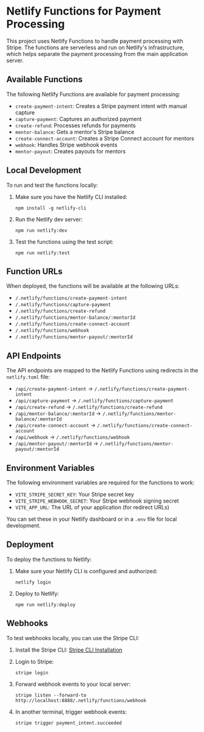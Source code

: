 # Netlify Functions for Payment Processing

This project uses Netlify Functions to handle payment processing with Stripe. The functions are serverless and run on Netlify's infrastructure, which helps separate the payment processing from the main application server.

## Available Functions

The following Netlify Functions are available for payment processing:

- `create-payment-intent`: Creates a Stripe payment intent with manual capture
- `capture-payment`: Captures an authorized payment
- `create-refund`: Processes refunds for payments
- `mentor-balance`: Gets a mentor's Stripe balance
- `create-connect-account`: Creates a Stripe Connect account for mentors
- `webhook`: Handles Stripe webhook events
- `mentor-payout`: Creates payouts for mentors

## Local Development

To run and test the functions locally:

1. Make sure you have the Netlify CLI installed:

   ```
   npm install -g netlify-cli
   ```

2. Run the Netlify dev server:

   ```
   npm run netlify:dev
   ```

3. Test the functions using the test script:
   ```
   npm run netlify:test
   ```

## Function URLs

When deployed, the functions will be available at the following URLs:

- `/.netlify/functions/create-payment-intent`
- `/.netlify/functions/capture-payment`
- `/.netlify/functions/create-refund`
- `/.netlify/functions/mentor-balance/:mentorId`
- `/.netlify/functions/create-connect-account`
- `/.netlify/functions/webhook`
- `/.netlify/functions/mentor-payout/:mentorId`

## API Endpoints

The API endpoints are mapped to the Netlify Functions using redirects in the `netlify.toml` file:

- `/api/create-payment-intent` → `/.netlify/functions/create-payment-intent`
- `/api/capture-payment` → `/.netlify/functions/capture-payment`
- `/api/create-refund` → `/.netlify/functions/create-refund`
- `/api/mentor-balance/:mentorId` → `/.netlify/functions/mentor-balance/:mentorId`
- `/api/create-connect-account` → `/.netlify/functions/create-connect-account`
- `/api/webhook` → `/.netlify/functions/webhook`
- `/api/mentor-payout/:mentorId` → `/.netlify/functions/mentor-payout/:mentorId`

## Environment Variables

The following environment variables are required for the functions to work:

- `VITE_STRIPE_SECRET_KEY`: Your Stripe secret key
- `VITE_STRIPE_WEBHOOK_SECRET`: Your Stripe webhook signing secret
- `VITE_APP_URL`: The URL of your application (for redirect URLs)

You can set these in your Netlify dashboard or in a `.env` file for local development.

## Deployment

To deploy the functions to Netlify:

1. Make sure your Netlify CLI is configured and authorized:

   ```
   netlify login
   ```

2. Deploy to Netlify:
   ```
   npm run netlify:deploy
   ```

## Webhooks

To test webhooks locally, you can use the Stripe CLI:

1. Install the Stripe CLI: [Stripe CLI Installation](https://stripe.com/docs/stripe-cli)

2. Login to Stripe:

   ```
   stripe login
   ```

3. Forward webhook events to your local server:

   ```
   stripe listen --forward-to http://localhost:8888/.netlify/functions/webhook
   ```

4. In another terminal, trigger webhook events:
   ```
   stripe trigger payment_intent.succeeded
   ```
